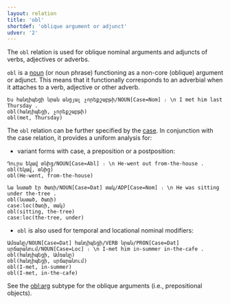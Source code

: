 ```yaml
---
layout: relation
title: 'obl'
shortdef: 'oblique argument or adjunct'
udver: '2'
---
```


The `obl` relation is used for oblique nominal arguments and adjuncts of verbs, adjectives or adverbs.

`obl` is a [noun](NOUN) (or noun phrase) functioning as a
non-core (oblique) argument or adjunct.
This means that it functionally corresponds to an adverbial when it attaches to a verb, adjective or other adverb.

~~~ sdparse
Ես հանդիպեցի նրան անցյալ չորեքշաբթի/NOUN[Case=Nom] ։ \n I met him last Thursday .
obl(հանդիպեցի, չորեքշաբթի)
obl(met, Thursday)
~~~

The `obl` relation can be further specified by the [case](). In conjunction with the case relation, it provides a uniform analysis for:

*	variant forms with case, a preposition or a postposition:

~~~ sdparse
Դուրս եկավ տնից/NOUN[Case=Abl] ։ \n He-went out from-the-house .
obl(եկավ, տնից)
obl(He-went, from-the-house)
~~~

~~~ sdparse
Նա նստած էր ծառի/NOUN[Case=Dat] տակ/ADP[Case=Nom] ։ \n He was sitting under the-tree .
obl(նստած, ծառի)
case:loc(ծառի, տակ)
obl(sitting, the-tree)
case:loc(the-tree, under)
~~~

*	`obl` is also used for temporal and locational nominal modifiers:

~~~ sdparse
Ամռանը/NOUN[Case=Dat] հանդիպեցի/VERB նրան/PRON[Case=Dat] սրճարանում/NOUN[Case=Loc] ։ \n I-met him in-summer in-the-cafe .
obl(հանդիպեցի, Ամռանը)
obl(հանդիպեցի, սրճարանում)
obl(I-met, in-summer)
obl(I-met, in-the-cafe)
~~~

See the [obl:arg]() subtype for the oblique arguments (i.e., prepositional objects).
